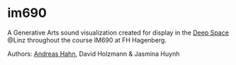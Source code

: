 # im690
A Generative Arts sound visualization created for display in the [Deep Space](https://ars.electronica.art/center/en/exhibitions/deepspace) @Linz throughout the course IM690 at FH Hagenberg.

Authors: [Andreas Hahn](https://github.com/drdreo), David Holzmann & Jasmina Huynh
